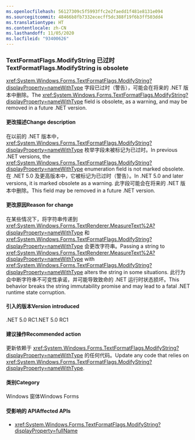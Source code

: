 ```yaml
---
ms.openlocfilehash: 56127309c5f5993ffc2e2faedd1f481e8131e094
ms.sourcegitcommit: 48466b8fb7332ececff5dc388f19f6b3ff503dd4
ms.translationtype: HT
ms.contentlocale: zh-CN
ms.lasthandoff: 11/05/2020
ms.locfileid: "93400626"
---
```

### <a name="textformatflagsmodifystring-is-obsolete"></a><span data-ttu-id="8b34a-101">TextFormatFlags.ModifyString 已过时</span><span class="sxs-lookup"><span data-stu-id="8b34a-101">TextFormatFlags.ModifyString is obsolete</span></span>

<span data-ttu-id="8b34a-102"><xref:System.Windows.Forms.TextFormatFlags.ModifyString?displayProperty=nameWithType> 字段已过时（警告），可能会在将来的 .NET 版本中删除。</span><span class="sxs-lookup"><span data-stu-id="8b34a-102">The <xref:System.Windows.Forms.TextFormatFlags.ModifyString?displayProperty=nameWithType> field is obsolete, as a warning, and may be removed in a future .NET version.</span></span>

#### <a name="change-description"></a><span data-ttu-id="8b34a-103">更改描述</span><span class="sxs-lookup"><span data-stu-id="8b34a-103">Change description</span></span>

<span data-ttu-id="8b34a-104">在以前的 .NET 版本中，<xref:System.Windows.Forms.TextFormatFlags.ModifyString?displayProperty=nameWithType> 枚举字段未被标记为已过时。</span><span class="sxs-lookup"><span data-stu-id="8b34a-104">In previous .NET versions, the <xref:System.Windows.Forms.TextFormatFlags.ModifyString?displayProperty=nameWithType> enumeration field is not marked obsolete.</span></span> <span data-ttu-id="8b34a-105">在 .NET 5.0 及更高版本中，它被标记为已过时（警告）。</span><span class="sxs-lookup"><span data-stu-id="8b34a-105">In .NET 5.0 and later versions, it is marked obsolete as a warning.</span></span> <span data-ttu-id="8b34a-106">此字段可能会在将来的 .NET 版本中删除。</span><span class="sxs-lookup"><span data-stu-id="8b34a-106">This field may be removed in a future .NET version.</span></span>

#### <a name="reason-for-change"></a><span data-ttu-id="8b34a-107">更改原因</span><span class="sxs-lookup"><span data-stu-id="8b34a-107">Reason for change</span></span>

<span data-ttu-id="8b34a-108">在某些情况下，将字符串传递到 <xref:System.Windows.Forms.TextRenderer.MeasureText%2A?displayProperty=nameWithType> 和 <xref:System.Windows.Forms.TextFormatFlags.ModifyString?displayProperty=nameWithType> 会更改字符串。</span><span class="sxs-lookup"><span data-stu-id="8b34a-108">Passing a string to <xref:System.Windows.Forms.TextRenderer.MeasureText%2A?displayProperty=nameWithType> with <xref:System.Windows.Forms.TextFormatFlags.ModifyString?displayProperty=nameWithType> alters the string in some situations.</span></span> <span data-ttu-id="8b34a-109">此行为会中断字符串不可变性承诺，并可能导致致命的 .NET 运行时状态损坏。</span><span class="sxs-lookup"><span data-stu-id="8b34a-109">This behavior breaks the string immutability promise and may lead to a fatal .NET runtime state corruption.</span></span>

#### <a name="version-introduced"></a><span data-ttu-id="8b34a-110">引入的版本</span><span class="sxs-lookup"><span data-stu-id="8b34a-110">Version introduced</span></span>

<span data-ttu-id="8b34a-111">.NET 5.0 RC1</span><span class="sxs-lookup"><span data-stu-id="8b34a-111">.NET 5.0 RC1</span></span>

#### <a name="recommended-action"></a><span data-ttu-id="8b34a-112">建议操作</span><span class="sxs-lookup"><span data-stu-id="8b34a-112">Recommended action</span></span>

<span data-ttu-id="8b34a-113">更新依赖于 <xref:System.Windows.Forms.TextFormatFlags.ModifyString?displayProperty=nameWithType> 的任何代码。</span><span class="sxs-lookup"><span data-stu-id="8b34a-113">Update any code that relies on <xref:System.Windows.Forms.TextFormatFlags.ModifyString?displayProperty=nameWithType>.</span></span>

#### <a name="category"></a><span data-ttu-id="8b34a-114">类别</span><span class="sxs-lookup"><span data-stu-id="8b34a-114">Category</span></span>

<span data-ttu-id="8b34a-115">Windows 窗体</span><span class="sxs-lookup"><span data-stu-id="8b34a-115">Windows Forms</span></span>

#### <a name="affected-apis"></a><span data-ttu-id="8b34a-116">受影响的 API</span><span class="sxs-lookup"><span data-stu-id="8b34a-116">Affected APIs</span></span>

- <xref:System.Windows.Forms.TextFormatFlags.ModifyString?displayProperty=fullName>

<!--

#### Affected APIs

- `F:System.Windows.Forms.TextFormatFlags.ModifyString`

-->
